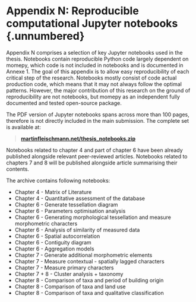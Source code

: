 # Appendix N: Reproducible computational Jupyter notebooks {.unnumbered}

Appendix N comprises a selection of key Jupyter notebooks used in the thesis. Notebooks contain reproducible Python code largely dependent on momepy, which code is not included in notebooks and is documented in Annexe 1. The goal of this appendix is to allow easy reproducibility of each critical step of the research. Notebooks mostly consist of code actual production code, which means that it may not always follow the optimal patterns. However, the major contribution of this research on the ground of reproducibility are not notebooks, but momepy as an independent fully documented and tested open-source package.

The PDF version of Jupyter notebooks spans across more than 100 pages, therefore is not directly included in the main submission. The complete set is available at:

> [**martinfleischmann.net/thesis_notebooks.zip**](https://martinfleischmann.net/thesis_notebooks.zip)

Notebooks related to chapter 4 and part of chapter 6 have been already published alongside relevant peer-reviewed articles. Notebooks related to chapters 7 and 8 will be published alongside article summarising their contents.

The archive contains following notebooks:

- Chapter 4 - Matrix of Literature
- Chapter 4 - Quantitative assessment of the database
- Chapter 6 - Generate tessellation diagram
- Chapter 6 - Parameters optimisation analysis
- Chapter 6 - Generating morphological tessellation and measure morphometric characters
- Chapter 6 - Analysis of similarity of measured data
- Chapter 6 - Spatial autocorrelation
- Chapter 6 - Contiguity diagram
- Chapter 6 - Aggregation models
- Chapter 7 - Generate additional morphometric elements
- Chapter 7 - Measure contextual - spatially lagged characters
- Chapter 7 - Measure primary characters
- Chapter 7 + 8 - Cluster analysis + taxonomy
- Chapter 8 - Comparison of taxa and period of building origin
- Chapter 8 - Comparison of taxa and land use
- Chapter 8 - Comparison of taxa and qualitative classification
